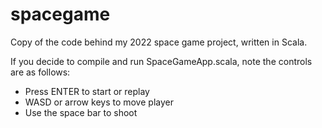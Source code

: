 # spacegame
Copy of the code behind my 2022 space game project, written in Scala.

If you decide to compile and run SpaceGameApp.scala, 
note the controls are as follows:
- Press ENTER to start or replay
- WASD or arrow keys to move player
- Use the space bar to shoot
